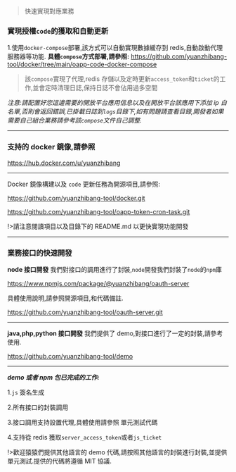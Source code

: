 > 快速實現對應業務

### 實現授權`code`的獲取和自動更新

1.使用`docker-compose`部署,該方式可以自動實現數據緩存到 redis,自動啟動代理服務器等功能.
**具體`compose`方式部署,請參照:**
https://github.com/yuanzhibang-tool/docker/tree/main/oapp-code-docker-compose

> 該`compose`實現了代理,redis 存儲以及定時更新`access_token`和`ticket`的工作,並會定時清理日誌,保持日誌不會佔用過多空間

_注意:請配置好您這邊需要的開放平台應用信息以及在開放平台該應用下添加 ip 白名單,否則會返回錯誤,已掛載日誌到`logs`目錄下,如有問題請查看目錄,開發者如果需要自己組合業務請參考該`compose`文件自己調整._

---

### 支持的 docker 鏡像,請參照

https://hub.docker.com/u/yuanzhibang

---

Docker 鏡像構建以及 `code` 更新任務為開源項目,請參照:

https://github.com/yuanzhibang-tool/docker.git

https://github.com/yuanzhibang-tool/oapp-token-cron-task.git

!>請注意閱讀項目以及目錄下的 README.md 以更快實現功能開發

---

### 業務接口的快速開發

**node 接口開發**
我們對接口的調用進行了封裝,`node`開發我們封裝了`node`的`npm`庫

https://www.npmjs.com/package/@yuanzhibang/oauth-server

具體使用說明,請參照開源項目,和代碼備註.

https://github.com/yuanzhibang-tool/oauth-server.git

---

**java,php,python 接口開發**
我們提供了 demo,對接口進行了一定的封裝,請參考使用.

https://github.com/yuanzhibang-tool/demo

---

**_demo 或者 npm 包已完成的工作:_**

1.`js` 簽名生成

2.所有接口的封裝調用

3.接口調用支持設置代理,具體使用請參照 單元測試代碼

4.支持從 redis 獲取`server_access_token`或者`js_ticket`

!>歡迎猿猿們提供其他語言的 demo 代碼,請按照其他語言的封裝進行封裝,並提供單元測試.提供的代碼將遵循 MIT 協議.
